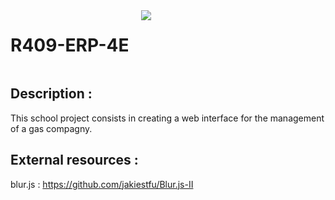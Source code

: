 <div style="display: flex;">
    <h1>R409-ERP-4E</h1>
    <img src="https://skillicons.dev/icons?i=html,css,js" id="skills" style="margin-left: 20px;">
</div>

## Description :
This school project consists in creating a web interface for the management of a gas compagny.

## External resources :
blur.js : https://github.com/jakiestfu/Blur.js-II

